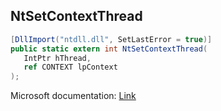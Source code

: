 ## NtSetContextThread

```csharp
[DllImport("ntdll.dll", SetLastError = true)]
public static extern int NtSetContextThread(
   IntPtr hThread,
   ref CONTEXT lpContext
);
```

Microsoft documentation: [Link](https://undocumented.ntinternals.net/index.html?page=UserMode%2FUndocumented%20Functions%2FNT%20Objects%2FThread%2FThread%20Context%2FNtSetContextThread.html)
